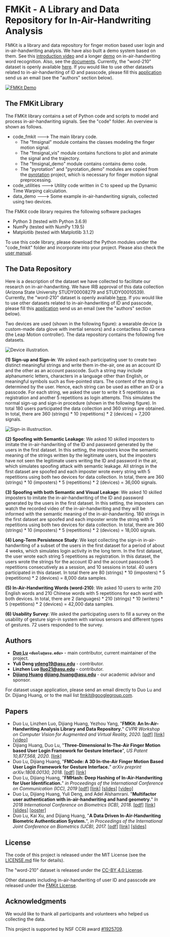 # FMKit - A Library and Data Repository for In-Air-Handwriting Analysis

FMKit is a library and data repository for finger motion based user login and in-air-handwriting analysis. We have also built a demo system based on them. See this [introduction video](https://youtu.be/O3Jqq9yqJSE) and a longer [demo](https://www.youtube.com/watch?v=asxqpF7dH10) on in-air-handwriting word recognition. Also, see the [documents](https://duolu-fmkit.github.io/). Currently, the "word-210" dataset is openly available [here](https://www.thothlab.com/getgooglefile/1RXj0t8NMYt_Jr5lW-BIeAIxw4aX5VshV). If you would like to use other datasets related to in-air-handwriting of ID and passcode, please fill this [application](https://docs.google.com/document/d/1AHX3lj1mjm4ZZEZTHNdm3xDmJAAWi7P6bIdLlBNZ8PA/edit?usp=sharing) send us an email (see the "authors" section below).

[![FMKit Demo](https://img.youtube.com/vi/O3Jqq9yqJSE/0.jpg)](https://www.youtube.com/watch?v=O3Jqq9yqJSE)


## The FMKit Library

The FMKit library contains a set of Python code and scripts to model and process in-air-handwriting signals. See the "code" folder. An overview is shown as follows.

* code_fmkit ---> The main library code. 
  * The "fmsignal" module contains the classes modeling the finger motion signal. 
  * The "fmsignal_vis" module contains functions to plot and animate the signal and the trajectory.
  * The "fmsignal_demo" module contains contains demo code.
  * The "pyrotation" and "pyrotation_demo" modules are copied from the [pyrotation](https://github.com/duolu/pyrotation) project, which is necessary for finger motion signal preprocessing.
* code_utilities ---> Utility code written in C to speed up the Dynamic Time Warping calculation.
* data_demo ---> Some example in-air-handwriting signals, collected using two devices.

The FMKit code library requires the following software packages

* Python 3 (tested with Python 3.6.9)
* NumPy (tested with NumPy 1.19.5)
* Matplotlib (tested with Matplotlib 3.1.2)

To use this code library, please download the Python modules under the "code_fmkit" folder and incorporate into your project. Please also check the [user manual](https://duolu-fmkit.github.io/manual_signal/).

## The Data Repository

Here is a description of the dataset we have collected to facilitate our research on in-air-handwriting. We have IRB approval of this data collection (Arizona State University STUDY00008279 and STUDY00010539). Currently, the "word-210" dataset is openly available [here](https://drive.google.com/drive/folders/1RXj0t8NMYt_Jr5lW-BIeAIxw4aX5VshV?usp=sharing). If you would like to use other datasets related to in-air-handwriting of ID and passcode, please fill this [application](https://docs.google.com/document/d/1AHX3lj1mjm4ZZEZTHNdm3xDmJAAWi7P6bIdLlBNZ8PA/edit?usp=sharing) send us an email (see the "authors" section below). 

Two devices are used (shown in the following figure): a wearable device (a custom-made data glove with inertial sensors) and a contactless 3D camera (the Leap Motion controller). The data repository contains the following five datasets.

![Device illustration.](pics/devices.png)

**(1) Sign-up and Sign-in**: We asked each participating user to create two distinct meaningful strings and write them in-the-air, one as an account ID and the other as an account passcode. Such a string may include alphanumeric letters, characters in a language other than English, or meaningful symbols such as five-pointed stars. The content of the string is determined by the user. Hence, each string can be used as either an ID or a passcode. For each string, we asked the user to write it 5 repetitions as registration and another 5 repetitions as login attempts. This simulates the normal sign-up and sign-in procedure (shown in the following figure). In total 180 users participated the data collection and 360 strings are obtained. In total, there are 360 (strings) * 10 (repetitions) * 2 (devices) = 7,200 signals.

![Sign-in illustruction.](pics/sign-in.png)

**(2) Spoofing with Semantic Leakage**: We asked 10 skilled imposters to imitate the in-air-handwriting of the ID and password generated by the users in the first dataset. In this setting, the imposters know the semantic meaning of the strings written by the legitimate users, but the imposters have not seen the legitimate users writing the ID and password in the air, which simulates spoofing attack with semantic leakage. All strings in the first dataset are spoofed and each imposter wrote every string with 5 repetitions using both two devices for data collection. In total, there are 360 (strings) * 10 (imposters) * 5 (repetitions) * 2 (devices) = 36,000 signals.

**(3) Spoofing with both Semantic and Visual Leakage**: We asked 10 skilled imposters to imitate the in-air-handwriting of the ID and password generated by the users in the first dataset. In this setting, the imposters can watch the recorded video of the in-air-handwriting and they will be informed with the semantic meaning of the in-air-handwriting. 180 strings in the first dataset are spoofed and each imposter wrote the string with 5 repetitions using both two devices for data collection. In total, there are 360 (strings) * 10 (imposters) * 5 (repetitions) * 2 (devices) = 18,000 signals.

**(4) Long-Term Persistence Study**: We kept collecting the sign-in in-air-handwriting of a subset of the users in the first dataset for a period of about 4 weeks, which simulates login activity in the long term. In the first dataset, the user wrote each string 5 repetitions as registration. In this dataset, the users wrote the strings for the account ID and the account passcode 5 repetitions consecutively as a session, and 10 sessions in total. 40 users participated in this dataset. In total there are 80 (strings) * 10 (imposters) * 5 (repetitions) * 2 (devices) = 8,000 data samples.

**(5) In-Air-Handwriting Words (word-210)**: We asked 10 users to write 210 English words and 210 Chinese words with 5 repetitions for each word with both devices. In total, there are 2 (languages) * 210 (strings) * 10 (writers) * 5 (repetitions) * 2 (devices) = 42,000 data samples.

**(6) Usability Survey**: We asked the participating users to fill a survey on the usability of gesture sign-in system with various sensors and different types of gestures. 72 users responded to the survey.



## Authors

* **[Duo Lu](https://duolu.github.io/) `<duolu@asu.edu>`** - main contributor, current maintainer of the project.
* **Yuli Deng <ydeng19@asu.edu>** - contributor.
* **Linzhen Luo <lluo21@asu.edu>** - contributor.
* **[Dijiang Huang](http://www.public.asu.edu/~dhuang8/) <dijiang.huang@asu.edu>** - our academic advisor and sponsor.

For dataset usage application, please send an email directly to Duo Lu and Dr. Dijiang Huang, or to the mail list <fmkit@googlegroup.com>.

## Papers

* Duo Lu, Linzhen Luo, Dijiang Huang, Yezhou Yang, "**FMKit: An In-Air-Handwriting Analysis Library and Data Repository.**" *CVPR Workshop on Computer Vision for Augmented and Virtual Reality, 2020.* [[pdf]](/papers/fmkit.pdf) [[link]](https://mixedreality.cs.cornell.edu/workshop/2020/papers#block-93cead2afaf5f6895a67) [[video]](https://youtu.be/O3Jqq9yqJSE)
* Dijiang Huang, Duo Lu, "**Three-Dimensional In-The-Air Finger Motion based User Login Framework for Gesture Interface**", *US Patent 10,877,568, 2020.* [[link]](https://patents.google.com/patent/US10877568B2/en)
* Duo Lu, Dijiang Huang, "**FMCode: A 3D In-the-Air Finger Motion Based User Login Framework for Gesture Interface.**" *arXiv preprint arXiv:1808.00130, 2018.* [[pdf]](/papers/fmcode.pdf) [[link]](https://arxiv.org/abs/1808.00130)
* Duo Lu, Dijiang Huang, "**FMHash: Deep Hashing of In-Air-Handwriting for User Identification.**" *in Proceedings of the International Conference on Communication (ICC), 2019* [[pdf]](/papers/fmhash.pdf) [[link]](https://arxiv.org/abs/1806.03574) [[slides]](/papers/fmhash_slides.pdf) [[video]](https://www.youtube.com/watch?v=MyaWe7RX8oE)
* Duo Lu, Dijiang Huang, Yuli Deng, and Adel Alshamrani. "**Multifactor user authentication with in-air-handwriting and hand geometry.**" *In 2018 International Conference on Biometrics (ICB), 2018.* [[pdf]](/papers/multifactor.pdf) [[link]](https://ieeexplore.ieee.org/document/8411230) [[slides]](/papers/multifactor_slides.pdf) [[poster]](/papers/multifactor_poster.pdf)
* Duo Lu, Kai Xu, and Dijiang Huang, "**A Data Driven In-Air-Handwriting Biometric Authentication System.**", *in Proceedings of the International Joint Conference on Biometrics (IJCB), 2017.* [[pdf]](/papers/data-driven.pdf) [[link]](https://ieeexplore.ieee.org/document/8272739) [[slides]](/papers/data-driven_slides.pdf)

## License

The code of this project is released under the MIT License (see the [LICENSE.md](LICENSE.md) file for details).

The "word-210" dataset is released under the [CC-BY 4.0 License](https://creativecommons.org/licenses/by/4.0/).

Other datasets including in-air-handwriting of user ID and passcode are released under the [FMKit License](https://docs.google.com/document/d/1AHX3lj1mjm4ZZEZTHNdm3xDmJAAWi7P6bIdLlBNZ8PA/edit?usp=sharing).

## Acknowledgments

We would like to thank all participants and volunteers who helped us collecting the data.

This project is supported by NSF CCRI award [#1925709](https://www.nsf.gov/awardsearch/showAward?AWD_ID=1925709).
